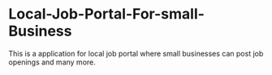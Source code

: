# Local-Job-Portal-For-small-Business
This is a application for local job portal where small businesses can post job openings and many more.
